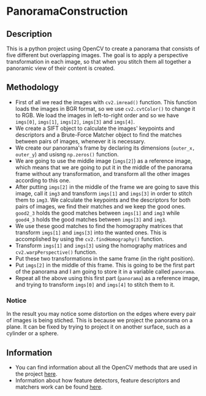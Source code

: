 # PanoramaConstruction

## Description
This is a python project using OpenCV to create a panorama that consists of five different but overlapping images. The goal is to apply a perspective transformation in each image, so that when you stitch them all together a panoramic view of their content is created.

## Methodology
- First of all we read the images with `cv2.imread()` function. This function loads the images in BGR format, so we use `cv2.cvtColor()` to change it to RGB. We load the images in left-to-right order and so we have `imgs[0]`, `imgs[1]`, `imgs[2]`, `imgs[3]` and `imgs[4]`.
- We create a SIFT object to calculate the images' keypoints and descriptors and a Brute-Force Matcher object to find the matches between pairs of images, whenever it is necessary.
- We create our panorama's frame by declaring its dimensions (`outer_x, outer_y`) and usisng `np.zeros()` function.
- We are going to use the middle image (`imgs[2]`) as a reference image, which means that we are going to put it in the middle of the panorama frame without any transformation, and transform all the other images according to this one.
- After putting `imgs[2]` in the middle of the frame we are going to save this image, call it `img3` and transform `imgs[1]` and `imgs[3]` in order to stitch them to `img3`. We calculate the keypoints and the descriptors for both pairs of images, we find their matches and we keep the good ones. `good2_3` holds the good matches between `imgs[1]` and `img3` while `good4_3` holds the good matches between `imgs[3]` and `img3`.
- We use these good matches to find the homography matrices that transform `imgs[1]` and `imgs[3]` into the wanted ones. This is accomplished by using the `cv2.findHomography()` function.
- Transform `imgs[1]` and `imgs[3]` using the homography matrices and `cv2.warpPerspective()` function.
- Put these two transformations in the same frame (in the right position).
- Put `imgs[2]` in the middle of this frame. This is going to be the first part of the panorama and I am going to store it in a variable called `panorama`.
- Repeat all the above using this first part (`panorama`) as a reference image, and trying to transform `imgs[0]` and `imgs[4]` to stitch them to it.

### Notice
In the result you may notice some distortion on the edges where every pair of images is being stiched. This is because we project the panorama on a plane. It can be fixed by trying to project it on another surface, such as a cylinder or a sphere.

## Information
- You can find information about all the OpenCV methods that are used in the project [here](https://docs.opencv.org/4.x/).
- Information about how feature detectors, feature descriptors and matchers work can be found [here](https://medium.com/data-breach/introduction-to-feature-detection-and-matching-65e27179885d).
